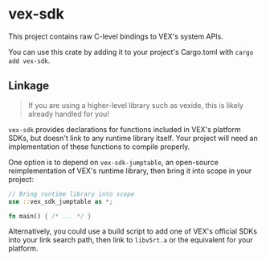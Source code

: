 # vex-sdk

This project contains raw C-level bindings to VEX's system APIs.

You can use this crate by adding it to your project's Cargo.toml with `cargo add vex-sdk`.

## Linkage

> If you are using a higher-level library such as vexide, this is likely already handled for you!

`vex-sdk` provides declarations for functions included in VEX's platform SDKs, but doesn't
link to any runtime library itself. Your project will need an implementation of these functions
to compile properly.

One option is to depend on `vex-sdk-jumptable`, an open-source reimplementation of VEX's runtime library, then bring it into scope in your project:

```rs
// Bring runtime library into scope
use ::vex_sdk_jumptable as *;

fn main() { /* ... */ }
```

Alternatively, you could use a build script to add one of VEX's official SDKs into your link search path, then link to `libv5rt.a` or the equivalent for your platform.
